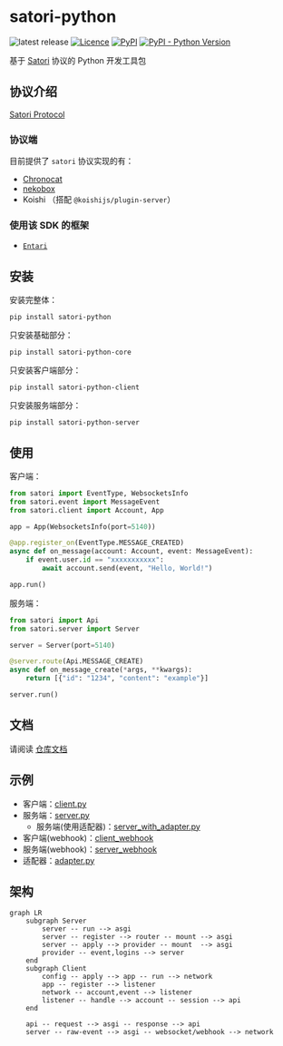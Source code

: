 # satori-python

![latest release](https://img.shields.io/github/release/RF-Tar-Railt/satori-python)
[![Licence](https://img.shields.io/github/license/RF-Tar-Railt/satori-python)](https://github.com/RF-Tar-Railt/satori-python/blob/main/LICENSE)
[![PyPI](https://img.shields.io/pypi/v/satori-python)](https://pypi.org/project/satori-python)
[![PyPI - Python Version](https://img.shields.io/pypi/pyversions/satori-python)](https://www.python.org/)

基于 [Satori](https://satori.js.org/zh-CN/) 协议的 Python 开发工具包

## 协议介绍

[Satori Protocol](https://satori.js.org/zh-CN/)

### 协议端

目前提供了 `satori` 协议实现的有：

- [Chronocat](https://chronocat.vercel.app)
- [nekobox](https://github.com/wyapx/nekobox)
- Koishi （搭配 `@koishijs/plugin-server`）

### 使用该 SDK 的框架

- [`Entari`](https://github.com/ArcletProject/Entari)

## 安装

安装完整体：
```shell
pip install satori-python
```

只安装基础部分：
```shell
pip install satori-python-core
```

只安装客户端部分：
```shell
pip install satori-python-client
```

只安装服务端部分：
```shell
pip install satori-python-server
```

## 使用

客户端：

```python
from satori import EventType, WebsocketsInfo
from satori.event import MessageEvent
from satori.client import Account, App

app = App(WebsocketsInfo(port=5140))

@app.register_on(EventType.MESSAGE_CREATED)
async def on_message(account: Account, event: MessageEvent):
    if event.user.id == "xxxxxxxxxxx":
        await account.send(event, "Hello, World!")

app.run()
```

服务端：

```python
from satori import Api
from satori.server import Server

server = Server(port=5140)

@server.route(Api.MESSAGE_CREATE)
async def on_message_create(*args, **kwargs):
    return [{"id": "1234", "content": "example"}]

server.run()
```

## 文档

请阅读 [仓库文档](./docs.md)

## 示例

- 客户端：[client.py](./example/client.py)
- 服务端：[server.py](./example/server.py)
  - 服务端(使用适配器)：[server_with_adapter.py](./example/server_with_adapter.py)
- 客户端(webhook)：[client_webhook](./example/client_webhook.py)
- 服务端(webhook)：[server_webhook](./example/server_webhook.py)
- 适配器：[adapter.py](./example/adapter.py)

## 架构

```mermaid
graph LR
    subgraph Server
        server -- run --> asgi
        server -- register --> router -- mount --> asgi
        server -- apply --> provider -- mount  --> asgi
        provider -- event,logins --> server
    end
    subgraph Client
        config -- apply --> app -- run --> network
        app -- register --> listener
        network -- account,event --> listener
        listener -- handle --> account -- session --> api
    end
    
    api -- request --> asgi -- response --> api
    server -- raw-event --> asgi -- websocket/webhook --> network
```
